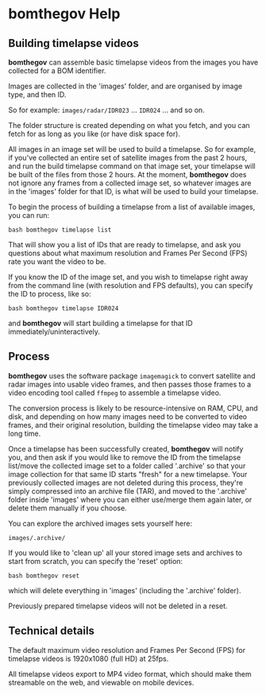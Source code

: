 ﻿# bomthegov Help

## Building timelapse videos

**bomthegov** can assemble basic timelapse videos from the images you have collected for a BOM identifier.

Images are collected in the 'images' folder, and are organised by image type, and then ID.

So for example: `images/radar/IDR023` ... `IDR024` ... and so on.

The folder structure is created depending on what you fetch, and you can fetch for as long as you like (or have disk space for).

All images in an image set will be used to build a timelapse. So for example, if you've collected an entire set of satellite images from the past 2 hours, and run the build timelapse command on that image set, your timelapse will be built of the files from those 2 hours. At the moment, **bomthegov** does not ignore any frames from a collected image set, so whatever images are in the 'images' folder for that ID, is what will be used to build your timelapse.

To begin the process of building a timelapse from a list of available images, you can run:

  `bash bomthegov timelapse list`

That will show you a list of IDs that are ready to timelapse, and ask you questions about what maximum resolution and Frames Per Second (FPS) rate you want the video to be.

If you know the ID of the image set, and you wish to timelapse right away from the command line (with resolution and FPS defaults), you can specify the ID to process, like so:

  `bash bomthegov timelapse IDR024`

and **bomthegov** will start building a timelapse for that ID immediately/uninteractively.



## Process

**bomthegov** uses the software package `imagemagick` to convert satellite and radar images into usable video frames, and then passes those frames to a video encoding tool called `ffmpeg` to assemble a timelapse video.

The conversion process is likely to be resource-intensive on RAM, CPU, and disk, and depending on how many images need to be converted to video frames, and their original resolution, building the timelapse video may take a long time.

Once a timelapse has been successfully created, **bomthegov** will notify you, and then ask if you would like to remove the ID from the timelapse list/move the collected image set to a folder called '.archive' so that your image collection for that same ID starts "fresh" for a new timelapse. Your previously collected images are not deleted during this process, they're simply compressed into an archive file (TAR), and moved to the '.archive' folder inside 'images' where you can either use/merge them again later, or delete them manually if you choose.

You can explore the archived images sets yourself here:

  `images/.archive/`

If you would like to 'clean up' all your stored image sets and archives to start from scratch, you can specify the 'reset' option:

  `bash bomthegov reset`

which will delete everything in 'images' (including the '.archive' folder).

Previously prepared timelapse videos will not be deleted in a reset.



## Technical details

The default maximum video resolution and Frames Per Second (FPS) for timelapse videos is 1920x1080 (full HD) at 25fps.

All timelapse videos export to MP4 video format, which should make them streamable on the web, and viewable on mobile devices.

